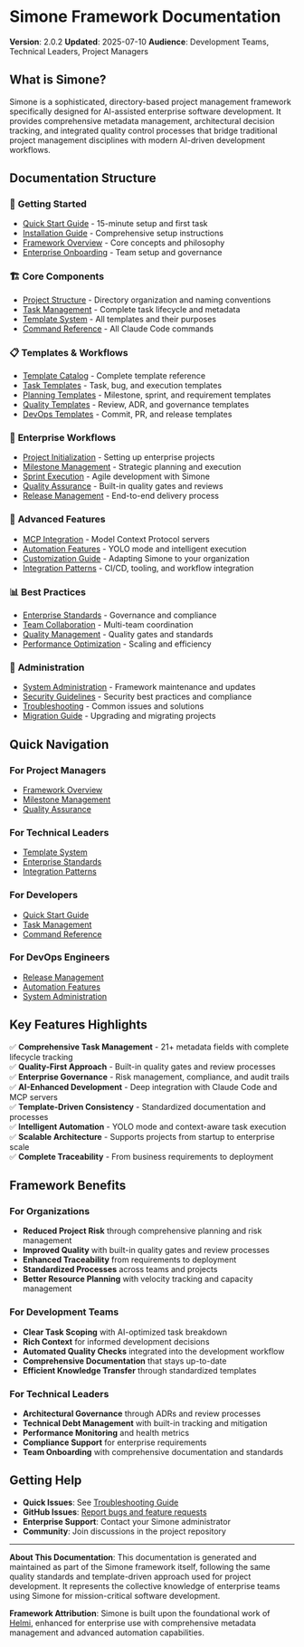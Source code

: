 # Simone Framework Documentation

**Version**: 2.0.2
**Updated**: 2025-07-10
**Audience**: Development Teams, Technical Leaders, Project Managers

## What is Simone?

Simone is a sophisticated, directory-based project management framework specifically designed for AI-assisted enterprise software development. It provides comprehensive metadata management, architectural decision tracking, and integrated quality control processes that bridge traditional project management disciplines with modern AI-driven development workflows.

## Documentation Structure

### 📖 **Getting Started**
- [Quick Start Guide](./getting-started/quick-start.md) - 15-minute setup and first task
- [Installation Guide](./getting-started/installation.md) - Comprehensive setup instructions
- [Framework Overview](./getting-started/framework-overview.md) - Core concepts and philosophy
- [Enterprise Onboarding](./getting-started/enterprise-onboarding.md) - Team setup and governance

### 🏗️ **Core Components**
- [Project Structure](./core-components/project-structure.md) - Directory organization and naming conventions
- [Task Management](./core-components/task-management.md) - Complete task lifecycle and metadata
- [Template System](./core-components/template-system.md) - All templates and their purposes
- [Command Reference](./core-components/command-reference.md) - All Claude Code commands

### 📋 **Templates & Workflows**
- [Template Catalog](./templates/template-catalog.md) - Complete template reference
- [Task Templates](./templates/task-templates.md) - Task, bug, and execution templates
- [Planning Templates](./templates/planning-templates.md) - Milestone, sprint, and requirement templates
- [Quality Templates](./templates/quality-templates.md) - Review, ADR, and governance templates
- [DevOps Templates](./templates/devops-templates.md) - Commit, PR, and release templates

### 🚀 **Enterprise Workflows**
- [Project Initialization](./workflows/project-initialization.md) - Setting up enterprise projects
- [Milestone Management](./workflows/milestone-management.md) - Strategic planning and execution
- [Sprint Execution](./workflows/sprint-execution.md) - Agile development with Simone
- [Quality Assurance](./workflows/quality-assurance.md) - Built-in quality gates and reviews
- [Release Management](./workflows/release-management.md) - End-to-end delivery process

### 🔧 **Advanced Features**
- [MCP Integration](./advanced/mcp-integration.md) - Model Context Protocol servers
- [Automation Features](./advanced/automation.md) - YOLO mode and intelligent execution
- [Customization Guide](./advanced/customization.md) - Adapting Simone to your organization
- [Integration Patterns](./advanced/integration-patterns.md) - CI/CD, tooling, and workflow integration

### 📊 **Best Practices**
- [Enterprise Standards](./best-practices/enterprise-standards.md) - Governance and compliance
- [Team Collaboration](./best-practices/team-collaboration.md) - Multi-team coordination
- [Quality Management](./best-practices/quality-management.md) - Quality gates and standards
- [Performance Optimization](./best-practices/performance-optimization.md) - Scaling and efficiency

### 🔧 **Administration**
- [System Administration](./administration/system-admin.md) - Framework maintenance and updates
- [Security Guidelines](./administration/security.md) - Security best practices and compliance
- [Troubleshooting](./administration/troubleshooting.md) - Common issues and solutions
- [Migration Guide](./administration/migration.md) - Upgrading and migrating projects

## Quick Navigation

### For Project Managers
- [Framework Overview](./getting-started/framework-overview.md)
- [Milestone Management](./workflows/milestone-management.md)
- [Quality Assurance](./workflows/quality-assurance.md)

### For Technical Leaders
- [Template System](./core-components/template-system.md)
- [Enterprise Standards](./best-practices/enterprise-standards.md)
- [Integration Patterns](./advanced/integration-patterns.md)

### For Developers
- [Quick Start Guide](./getting-started/quick-start.md)
- [Task Management](./core-components/task-management.md)
- [Command Reference](./core-components/command-reference.md)

### For DevOps Engineers
- [Release Management](./workflows/release-management.md)
- [Automation Features](./advanced/automation.md)
- [System Administration](./administration/system-admin.md)

## Key Features Highlights

✅ **Comprehensive Task Management** - 21+ metadata fields with complete lifecycle tracking  
✅ **Quality-First Approach** - Built-in quality gates and review processes  
✅ **Enterprise Governance** - Risk management, compliance, and audit trails  
✅ **AI-Enhanced Development** - Deep integration with Claude Code and MCP servers  
✅ **Template-Driven Consistency** - Standardized documentation and processes  
✅ **Intelligent Automation** - YOLO mode and context-aware task execution  
✅ **Scalable Architecture** - Supports projects from startup to enterprise scale  
✅ **Complete Traceability** - From business requirements to deployment  

## Framework Benefits

### For Organizations
- **Reduced Project Risk** through comprehensive planning and risk management
- **Improved Quality** with built-in quality gates and review processes
- **Enhanced Traceability** from requirements to deployment
- **Standardized Processes** across teams and projects
- **Better Resource Planning** with velocity tracking and capacity management

### For Development Teams
- **Clear Task Scoping** with AI-optimized task breakdown
- **Rich Context** for informed development decisions
- **Automated Quality Checks** integrated into the development workflow
- **Comprehensive Documentation** that stays up-to-date
- **Efficient Knowledge Transfer** through standardized templates

### For Technical Leaders
- **Architectural Governance** through ADRs and review processes
- **Technical Debt Management** with built-in tracking and mitigation
- **Performance Monitoring** and health metrics
- **Compliance Support** for enterprise requirements
- **Team Onboarding** with comprehensive documentation and standards

## Getting Help

- **Quick Issues**: See [Troubleshooting Guide](./administration/troubleshooting.md)
- **GitHub Issues**: [Report bugs and feature requests](https://github.com/steig/claude-steig/issues)
- **Enterprise Support**: Contact your Simone administrator
- **Community**: Join discussions in the project repository

---

**About This Documentation**: This documentation is generated and maintained as part of the Simone framework itself, following the same quality standards and template-driven approach used for project development. It represents the collective knowledge of enterprise teams using Simone for mission-critical software development.

**Framework Attribution**: Simone is built upon the foundational work of [Helmi](https://github.com/helmi), enhanced for enterprise use with comprehensive metadata management and advanced automation capabilities.